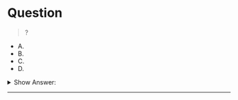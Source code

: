 # Question

>
>
> ?

- A.
- B.
- C.
- D.

<details>
<summary>Show Answer:</summary>

##

</details>

---

